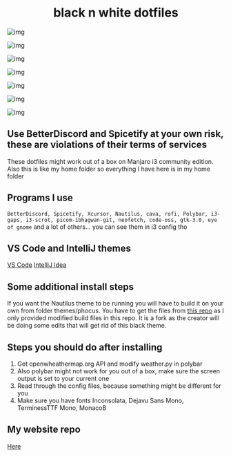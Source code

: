 <h1 align="center">black n white dotfiles</h1>

![img](https://i.imgur.com/8OHY0I7.png)

![img](https://i.imgur.com/YHQAaUU.png)

![img](https://i.imgur.com/rrEkaPo.png)

![img](https://i.imgur.com/DnhAHJb.png)

![img](https://i.imgur.com/vqA6Ssy.png)

![img](https://i.imgur.com/WHGVne3.jpg)

![img](https://i.imgur.com/jIdrvrG.png)


## Use BetterDiscord and Spicetify at your own risk, these are violations of their terms of services


These dotfiles might work out of a box on Manjaro i3 community edition.
Also this is like my home folder so everything I have here is in my home folder


## Programs I use

```BetterDiscord, Spicetify, Xcursor, Nautilus, cava, rofi, Polybar, i3-gaps, i3-scrot, picom-ibhagwan-git, neofetch, code-oss, gtk-3.0, eye of gnome```
and a lot of others... you can see them in i3 config tho


## VS Code and IntelliJ themes

[VS Code](https://marketplace.visualstudio.com/items?itemName=viktorqvarfordt.vscode-pitch-black-theme)
[IntelliJ Idea](https://plugins.jetbrains.com/plugin/14059-darcula-pitch-black)


## Some additional install steps

If you want the Nautilus theme to be running you will have to build it on your own from folder themes/phocus.
You have to get the files from [this repo](https://github.com/DarkReaper231/phocus) as I only provided modified build files in this repo. It is a fork as the creator will be doing some edits that will get rid of this black theme.


## Steps you should do after installing

1. Get openwheathermap.org API and modify weather.py in polybar
2. Also polybar might not work for you out of a box, make sure the screen output is set to your current one
3. Read through the config files, because something might be different for you
4. Make sure you have fonts Inconsolata, Dejavu Sans Mono, TerminessTTF Mono, MonacoB


## My website repo

[Here](https://github.com/DarkReaper231/webdevprojects)
